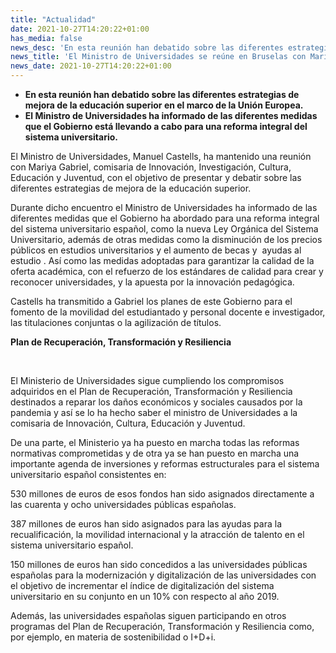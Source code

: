 ```yaml
---
title: "Actualidad"
date: 2021-10-27T14:20:22+01:00
has_media: false
news_desc: 'En esta reunión han debatido sobre las diferentes estrategias de mejora de la educación superior en el marco de la Unión Europea. El Ministro de Universidades ha informado de las diferentes medidas que el Gobierno está llevando a cabo para una reforma integral del sistema universitario.'
news_title: 'El Ministro de Universidades se reúne en Bruselas con Mariya Gabriel, comisaria de Innovación, Investigación, Cultura, Educación y Juventud'
news_date: 2021-10-27T14:20:22+01:00
---
```

<ul>
<li><b>En esta reuni&oacute;n han debatido sobre las diferentes estrategias de mejora de la educaci&oacute;n superior en el marco de la Uni&oacute;n Europea.</b></li>
<li><b>El Ministro de Universidades ha informado de las diferentes medidas que el Gobierno est&aacute; llevando a cabo para una reforma integral del sistema universitario.</b></li>
</ul>
<p>El Ministro de Universidades, Manuel Castells, ha mantenido una reuni&oacute;n con Mariya Gabriel, comisaria de Innovaci&oacute;n, Investigaci&oacute;n, Cultura, Educaci&oacute;n y Juventud, con el objetivo de presentar y debatir sobre las diferentes estrategias de mejora de la educaci&oacute;n superior.</p>
<p>Durante dicho encuentro el Ministro de Universidades ha informado de las diferentes medidas que el Gobierno ha abordado para una reforma integral del sistema universitario espa&ntilde;ol, como la nueva Ley Org&aacute;nica del Sistema Universitario, adem&aacute;s de otras medidas como la disminuci&oacute;n de los precios p&uacute;blicos en estudios universitarios y el aumento de becas y&nbsp; ayudas al estudio . As&iacute; como las medidas adoptadas para garantizar la calidad de la oferta acad&eacute;mica, con el refuerzo de los est&aacute;ndares de calidad para crear y reconocer universidades, y la apuesta por la innovaci&oacute;n pedag&oacute;gica.</p>
<p>Castells ha transmitido a Gabriel los planes de este Gobierno para el fomento de la movilidad del estudiantado y personal docente e investigador, las titulaciones conjuntas o la agilizaci&oacute;n de t&iacute;tulos.</p>
<p><b>Plan de Recuperaci&oacute;n, Transformaci&oacute;n y Resiliencia</b></p>
<p><b>&nbsp;</b></p>
<p>El Ministerio de Universidades sigue cumpliendo los compromisos adquiridos en el Plan de Recuperaci&oacute;n, Transformaci&oacute;n y Resiliencia destinados a reparar los da&ntilde;os econ&oacute;micos y sociales causados por la pandemia y as&iacute; se lo ha hecho saber el ministro de Universidades a la comisaria de Innovaci&oacute;n, Cultura, Educaci&oacute;n y Juventud.</p>
<p>De una parte, el Ministerio ya ha puesto en marcha todas las reformas normativas comprometidas y de otra ya se han puesto en marcha una importante agenda de inversiones y reformas estructurales para el sistema universitario espa&ntilde;ol consistentes en:</p>
<p>530 millones de euros de esos fondos han sido asignados directamente a las cuarenta y ocho universidades p&uacute;blicas espa&ntilde;olas.</p>
<p>387 millones de euros han sido asignados para las ayudas para la recualificaci&oacute;n, la movilidad internacional&nbsp;y la atracci&oacute;n de talento en el sistema universitario espa&ntilde;ol.</p>
<p>150 millones de euros han sido concedidos a las universidades p&uacute;blicas espa&ntilde;olas para la modernizaci&oacute;n y digitalizaci&oacute;n de las universidades con el objetivo de incrementar el &iacute;ndice de digitalizaci&oacute;n del sistema universitario en su conjunto en un 10% con respecto al a&ntilde;o 2019.</p>
<p>Adem&aacute;s, las universidades espa&ntilde;olas siguen participando en otros programas del Plan de Recuperaci&oacute;n, Transformaci&oacute;n y Resiliencia como, por ejemplo, en materia de sostenibilidad o I+D+i.</p>